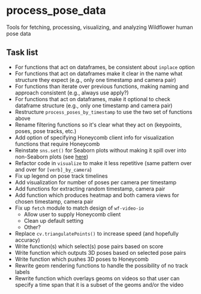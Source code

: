 # process_pose_data

Tools for fetching, processing, visualizing, and analyzing Wildflower human pose data

## Task list
* For functions that act on dataframes, be consistent about `inplace` option
* For functions that act on dataframes make it clear in the name what structure they expect (e.g., only one timestamp and camera pair)
* For functions than iterate over previous functions, making naming and approach consistent (e.g., always use apply?)
* For functions that act on dataframes, make it optional to check dataframe structure (e.g., only one timestamp and camera pair)
* Restructure `process_poses_by_timestamp` to use the two set of functions above
* Rename filtering functions so it's clear what they act on (keypoints, poses, pose tracks, etc.)
* Add option of specifying Honeycomb client info for visualization functions that require Honeycomb
* Reinstate `sns.set()` for Seaborn plots without making it spill over into non-Seaborn plots (see [here](https://stackoverflow.com/questions/26899310/python-seaborn-to-reset-back-to-the-matplotlib))
* Refactor code in `visualize` to make it less repetitive (same pattern over and over for `[verb]_by_camera`)
* Fix up legend on pose track timelines
* Add visualization for number of poses per camera per timestamp
* Add functions for extracting random timestamp, camera pair
* Add function which produces heatmap and both camera views for chosen timestamp, camera pair
* Fix up `fetch` module to match design of `wf-video-io`
  - Allow user to supply Honeycomb client
  - Clean up default setting
  - Other?
* Replace `cv.triangulatePoints()` to increase speed (and hopefully accuracy)
* Write function(s) which select(s) pose pairs based on score
* Write function which outputs 3D poses based on selected pose pairs
* Write function which pushes 3D poses to Honeycomb
* Rewrite geom rendering functions to handle the possibility of no track labels
* Rewrite function which overlays geoms on videos so that user can specify a time span that it is a subset of the geoms and/or the video
